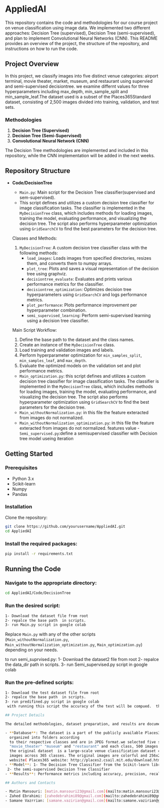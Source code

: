 # AppliedAI

This repository contains the code and methodologies for our course project on venue classification using image data. We implemented two different approaches: Decision Tree (supervised), Decision Tree (semi-supervised), and plan to implement Convolutional Neural Networks (CNN). This README provides an overview of the project, the structure of the repository, and instructions on how to run the code.

## Project Overview

In this project, we classify images into five distinct venue categories: airport terminal, movie theater, market, museum, and restaurant using supervied and semi-supervised decisiontree. we examine differnt values for three hyperparameters including max_depth, min_sample_split and min_sample_leaf.The dataset used is a subset of the Places365Standard dataset, consisting of 2,500 images divided into training, validation, and test sets. 

### Methodologies

1. **Decision Tree (Supervised)**
2. **Decision Tree (Semi-Supervised)**
3. **Convolutional Neural Network (CNN)**

The Decision Tree methodologies are implemented and included in this repository, while the CNN implementation will be added in the next weeks.

## Repository Structure

- **Code/DecisionTree**
  - `Main.py`: Main script for the Decision Tree classifier(supervised and sem-supervised).
  - This script defines and utilizes a custom decision tree classifier for image classification tasks. 
  The classifier is implemented in the `MyDecisionTree` class, which includes methods for loading images, 
  training the model, evaluating performance, and visualizing the decision tree. The script also performs 
  hyperparameter optimization using `GridSearchCV` to find the best parameters for the decision tree.

  Classes and Methods:
  1. `MyDecisionTree`: A custom decision tree classifier class with the following methods:
      - `load_images`: Loads images from specified directories, resizes them, and converts them to numpy arrays.
      - `plot_tree`: Plots and saves a visual representation of the decision tree using graphviz.
      - `decisiontree_evaluate`: Evaluates and prints various performance metrics for the classifier.
      - `decisiontree_optimization`: Optimizes decision tree hyperparameters using `GridSearchCV` and logs performance metrics.
      - `plot_performance`: Plots performance improvement per hyperparameter combination.
      - `semi_supervised_learning`: Perform semi-supervised learning using a decision tree classifier.

  Main Script Workflow:
  1. Define the base path to the dataset and the class names.
  2. Create an instance of the `MyDecisionTree` class.
  3. Load training and validation images and labels.
  4. Perform hyperparameter optimization for `min_samples_split`, `min_samples_leaf`, and `max_depth`.
  5. Evaluate the optimized models on the validation set and plot performance metrics.
   - `Main_optimization.py`: this script defines and utilizes a custom decision tree classifier for image classification tasks. 
  The classifier is implemented in the `MyDecisionTree` class, which includes methods for loading images, 
  training the model, evaluating performance, and visualizing the decision tree. The script also performs 
  hyperparameter optimization using `GridSearchCV` to find the best parameters for the decision tree.
  - `Main_withoutNormalization.py`:  in this file the feature exteracted from images do not normalized.
  - `Main_withoutNormalization_optimization.py`: in this file the feature exteracted from images do not normalized.
     features value
 -`Semi_supervised.py`:define a semisupervised classifier with Decision tree model useing iteration

 

## Getting Started

### Prerequisites

- Python 3.x
- Scikit-learn
- Numpy
- Pandas

### Installation

Clone the repository:

```bash
git clone https://github.com/yourusername/AppliedAI.git
cd AppliedAI
```

### Install the required packages:
```bash
pip install -r requirements.txt
```

## Running the Code

### Navigate to the appropriate directory:

```bash
cd AppliedAI/Code/DecisionTree
```

### Run the desired script:

```bash
1- Download the dataset file from root
2- repalce the base path  in scripts.
3- run Main.py script in google colab  
```
Replace `Main.py` with any of the other scripts (`Main_withoutNormalization.py`, `Main_withoutNormalization_optimization.py`, `Main_optimization.py`) depending on your needs.

to run semi_suprvised.py:
1- Download the dataset2 file from root
2- repalce the data_dir path  in scripts.
3- run Semi_supervised.py script in google colab  

### Run the pre-defined scripts:
```bash
1- Download the test dataset file from root
2- repalce the base path  in scripts.
3- run predifined.py script in google colab  
 with running this script the accuracy of the test will be compued.  the model is a decision tree  calssifyer with gained hyperparameter values, including max_depth=10, min_samples_split=20 ,min_samples_leaf=13 mode. 

## Project Details

The detailed methodologies, dataset preparation, and results are documented in the project report. Below is a brief overview:

- **Database**: The dataset is a part of the publicly available Places365Standard dataset, with images 256x256 pixels and normalized.The images are 
  organized into folders according
  to their respective classes and are in JPEG format.we selected five specific classes form original dataset: "airport_terminal" "market" 
  "movie_theater" "museum" and "restaurant" and each class, 500 images were randomly chosen from original dataset.
  the original dataset  is a large-scale venue classification dataset comprising approximately 1.8 million training images and 36,500 validation 
  images across 365 classes. The original images are colorful and 256x256 pixelsin size and are available for download from the official Places
  website( Places365 website: http://places2.csail.mit.edu/download.html)
- **Model**: 1- The Decision Tree Classifier from the Scikit-learn library with hyperparameter tuning using GridSearchCV. The best-evaluated hyperparameter includes max_depth=10, min_samples_split=20, and min_samples_leaf=13 mode. The values evaluated among these values are max_depth: [4, 7, 8, 10, 12, 14], min_samples_split: [4, 8, 11, 13], and min_samples_leaf: [15, 20, 30].
 2- the semi-supervised Decision Tree Classifier
- **Results**: Performance metrics including accuracy, precision, recall, and F1 score and confusion matrix are evaluated for both training and validation sets.

## Authors and Contacts

- Matin Mansouri: [matin.mansouri23@gmail.com](mailto:matin.mansouri23@gmail.com)
- Zahed Ebrahimi: [zahedebrahimi89@gmail.com](mailto:zahedebrahimi89@gmail.com)
- Samane Vazrrian: [samane.vazirian@gmail.com](mailto:samane.vazirian@gmail.com)

